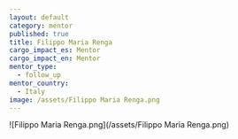 ```yaml
---
layout: default
category: mentor
published: true
title: Filippo Maria Renga
cargo_impact_es: Mentor
cargo_impact_en: Mentor
mentor_type: 
  - follow_up
mentor_country: 
  - Italy
image: /assets/Filippo Maria Renga.png
---
```


![Filippo Maria Renga.png](/assets/Filippo Maria Renga.png)